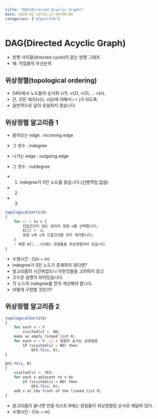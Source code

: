 ```yaml
---
title: "DAG(Directed Acyclic Graph)"
date: 2020-02-14T16:15:40+09:00
categories: ["algorithm"]
---
```


# DAG(Directed Acyclic Graph)

- 방향 사이클(directed cycle)이 없는 방향 그래프.
- 예: 작업들의 우선순위

## 위상정렬(topological ordering)

- DAG에서 노드들의 순서화 v(1), v(2), v(3), ... v(n),
- 단, 모든 에지(v(i), v(j))에 대해서 i < j가 되도록.
- 일반적으로 답이 유일하지 않습니다.

## 위상정렬 알고리즘 1

- 들어오는 edge : incoming edge
- 그 갯수 : indegree
- 나가는 edge : outgoing edge
- 그 갯수 : outdegree

- 1. indegree가 0인 노드를 찾습니다.(선행작업 없음)
- 2. 
- 3. 

```r
topologicalSort1(G)
{
    for <- 1 to n {
        진입간선이 없는 임의의 정점 u를 선택합니다;
        A[i] <- u;
        정점 u와 u의 진출간선을 모두 제거합니다;    
    }
    > 배열 A[1...n]에는 정점들을 위상정렬되어 있습니다.
}
```

- 수행시간 : O(n + m)
- indegree가 0인 노드가 존재하지 않다면?
- 알고리즘의 시간복잡도나 이런것들을 고려하지 않고
- 고수준 설명이 되어있습니다.
- 각 노드의 indegree를 먼저 계산해야 합니다.
- 어떻게 구현할 것인가?

## 위상정렬 알고리즘 2

```r
topologicalSort2(G)
{
    for each v < V
        visited[v] <- NO;
    make an empty linked list R;
    for each v < V  // > 정점의 순서는 상관없음
        if (visited[v] = NO) then
            DFS-TS(v, R);
}
```

```r
DFS-TS(v, R)
{
    visited[v] <- YES;
    for each x adjacent to v do
        if (visited[x] = NO) then
            DFS-TS(x, R);
    add v at the front of the linked list R;
}
```

- 알고리즘이 끝나면 연결 리스트 R에는 정점들이 위상정렬된 순서로 매달려 있다.
- 수행시간 : O(n + m)
